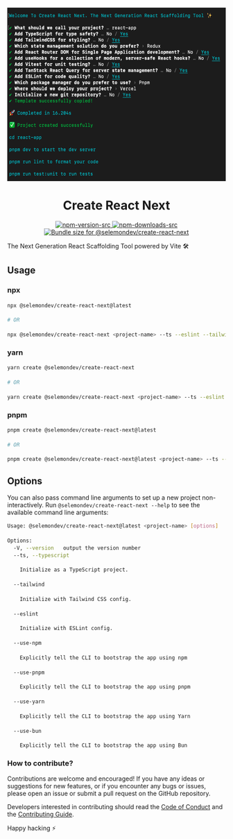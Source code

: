 <p align="center">
 <img align="center" src="https://raw.githubusercontent.com/selemondev/create-react-next/master/image/create-react-next.png" height="400" />
 <h1 align="center">
 Create React Next
 </h1>
</p>

<p align="center">
  <a href="https://www.npmjs.com/package/@selemondev/create-react-next">
    <img alt="npm-version-src" src="https://img.shields.io/npm/v/@selemondev/create-react-next/latest.svg?style=flat&colorA=020420&colorB=00DC82" />
  </a>
  <a href="https://npmjs.com/package/@selemondev/create-react-next">
    <img alt="npm-downloads-src" src="https://img.shields.io/npm/dm/@selemondev/create-react-next.svg?style=flat&colorA=020420&colorB=00DC82" />
  </a>
  <a href="https://pkg-size.dev/@selemondev/create-react-next@latest">
  <img src="https://pkg-size.dev/badge/bundle/842194" title="Bundle size for @selemondev/create-react-next">
  </a>
</p>

The Next Generation React Scaffolding Tool powered by Vite 🛠️

## Usage 

### npx

```bash
npx @selemondev/create-react-next@latest

# OR

npx @selemondev/create-react-next <project-name> --ts --eslint --tailwind --use-pnpm
```

### yarn

```bash
yarn create @selemondev/create-react-next

# OR

yarn create @selemondev/create-react-next <project-name> --ts --eslint --tailwind --use-pnpm
```

### pnpm

```bash
pnpm create @selemondev/create-react-next@latest

# OR

pnpm create @selemondev/create-react-next@latest <project-name> --ts --eslint --tailwind --use-pnpm
```

## Options

You can also pass command line arguments to set up a new project non-interactively. Run `@selemondev/create-react-next --help` to see the available command line arguments:

```bash
Usage: @selemondev/create-react-next@latest <project-name> [options]

Options:
  -V, --version   output the version number
  --ts, --typescript

    Initialize as a TypeScript project.

  --tailwind

    Initialize with Tailwind CSS config.

  --eslint

    Initialize with ESLint config.

  --use-npm

    Explicitly tell the CLI to bootstrap the app using npm

  --use-pnpm

    Explicitly tell the CLI to bootstrap the app using pnpm

  --use-yarn

    Explicitly tell the CLI to bootstrap the app using Yarn

  --use-bun

    Explicitly tell the CLI to bootstrap the app using Bun
```

### How to contribute?

Contributions are welcome and encouraged! If you have any ideas or suggestions for new features, or if you encounter any bugs or issues, please open an issue or submit a pull request on the GitHub repository. 

Developers interested in contributing should read the [Code of Conduct](./CODE_OF_CONDUCT.md) and the [Contributing Guide](./CONTRIBUTING.md).


Happy hacking ⚡

